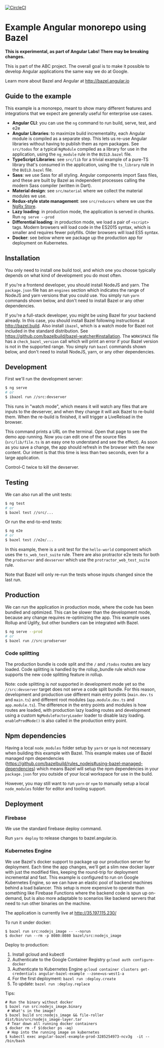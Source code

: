 [![CircleCI](https://circleci.com/gh/angular/angular-bazel-example.svg?style=svg)](https://circleci.com/gh/angular/angular-bazel-example)

# Example Angular monorepo using Bazel

**This is experimental, as part of Angular Labs! There may be breaking changes.**

This is part of the ABC project. The overall goal is to make it possible to
develop Angular applications the same way we do at Google.

Learn more about Bazel and Angular at http://bazel.angular.io

## Guide to the example

This example is a monorepo, meant to show many different features and integrations that we expect are generally useful for enterprise use cases.

- **Angular CLI**: you can use the `ng` command to run build, serve, test, and e2e
- **Angular Libraries**: to maximize build incrementality, each Angular module is compiled as a separate step. This lets us re-use Angular libraries without having to publish them as npm packages. See `src/todos` for a typical `NgModule` compiled as a library for use in the application, using the `ng_module` rule in the `BUILD.bazel` file.
- **TypeScript Libraries**: see `src/lib` for a trivial example of a pure-TS library that's consumed in the application, using the `ts_library` rule in the `BUILD.bazel` file.
- **Sass**: we use Sass for all styling. Angular components import Sass files, and these are built by Bazel as independent processes calling the modern Sass compiler (written in Dart).
- **Material design**: see `src/material` where we collect the material modules we use.
- **Redux-style state management**: see `src/reducers` where we use the [NgRx Store](https://ngrx.io/guide/store).
- **Lazy loading**: in production mode, the application is served in chunks. Run `ng serve --prod`
- **Differential loading**: in production mode, we load a pair of `<script>` tags. Modern browsers will load code in the ES2015 syntax, which is smaller and requires fewer polyfills. Older browsers will load ES5 syntax.
- **Docker**: see below where we package up the production app for deployment on Kubernetes.

## Installation

You only need to install one build tool, and which one you choose typically depends on what kind of development you do most often.

If you're a frontend developer, you should install NodeJS and yarn.
The `package.json` file has an `engines` section which indicates the range of NodeJS and yarn versions that you could use.
You simply run `yarn` commands shown below, and don't need to install Bazel or any other dependencies.

If you're a full-stack developer, you might be using Bazel for your backend already.
In this case, you should install Bazel following instructions at http://bazel.build.
Also install `ibazel`, which is a watch mode for Bazel not included in the standard distribution. See https://github.com/bazelbuild/bazel-watcher#installation.
The `WORKSPACE` file has a `check_bazel_version` call which will print an error if your Bazel version is not in the supported range.
You simply run `bazel` commands shown below, and don't need to install NodeJS, yarn, or any other dependencies.

## Development

First we'll run the development server:

```bash
$ ng serve
# or
$ ibazel run //src:devserver
```

This runs in "watch mode", which means it will watch any files that are inputs to the devserver, and when they change it will ask Bazel to re-build them.
When the re-build is finished, it will trigger a LiveReload in the browser.

This command prints a URL on the terminal. Open that page to see the demo app
running. Now you can edit one of the source files (`src/lib/file.ts` is an easy
one to understand and see the effect). As soon as you save a change, the app
should refresh in the browser with the new content. Our intent is that this time
is less than two seconds, even for a large application.

Control-C twice to kill the devserver.

## Testing

We can also run all the unit tests:

```bash
$ ng test
# or
$ bazel test //src/...
```

Or run the end-to-end tests:

```bash
$ ng e2e
# or
$ bazel test //e2e/...
```

In this example, there is a unit test for the `hello-world` component which uses
the `ts_web_test_suite` rule. There are also protractor e2e tests for both the
`prodserver` and `devserver` which use the `protractor_web_test_suite` rule.

Note that Bazel will only re-run the tests whose inputs changed since the last run.

## Production

We can run the application in production mode, where the code has been bundled
and optimized. This can be slower than the development mode, because any change
requires re-optimizing the app. This example uses Rollup and Uglify, but other
bundlers can be integrated with Bazel.

```bash
$ ng serve --prod
# or
$ bazel run //src:prodserver
```

### Code splitting

The production bundle is code split and the `/` and `/todos` routes
are lazy loaded. Code splitting is handled by the rollup_bundle rule
which now supports the new code splitting feature in rollup.

Note: code splitting is _not_ supported in development mode yet so the
`//src:devserver` target does not serve a code split bundle. For this
reason, development and production use different main entry points
(`main.dev.ts` and `main.ts`) and different root modules
(`app.module.dev.ts` and `app.module.ts`). The difference in
the entry points and modules is how routes are loaded, with production
lazy loading routes and development using a custom `NgModuleFactoryLoader`
loader to disable lazy loading. `enableProdMode()` is
also called in the production entry point.

## Npm dependencies

Having a local `node_modules` folder setup by `yarn` or `npm` is not
necessary when building this example with Bazel. This example makes use
of Bazel managed npm dependencies (https://github.com/bazelbuild/rules_nodejs#using-bazel-managed-dependencies)
which means Bazel will setup the npm dependencies in your `package.json` for you
outside of your local workspace for use in the build.

However, you may still want to run `yarn` or `npm` to manually
setup a local `node_modules` folder for editor and tooling support.

## Deployment

### Firebase

We use the standard firebase deploy command.

Run `yarn deploy` to release changes to bazel.angular.io.

### Kubernetes Engine
We use Bazel's docker support to package up our production server for deployment.
Each time the app changes, we'll get a slim new docker layer with just the modified files, keeping the round-trip for deployment incremental and fast.
This example is configured to run on Google Kubernetes Engine, so we can have an elastic pool of backend machines behind a load balancer.
This setup is more expensive to operate than something like Firebase Functions where the backend code is spun up on-demand, but is also more adaptable to scenarios like backend servers that need to run other binaries on the machine.

The application is currently live at http://35.197.115.230/

To run it under docker:

```
$ bazel run src:nodejs_image -- --norun
$ docker run --rm -p 8080:8080 bazel/src:nodejs_image
```

Deploy to production:

1. Install gcloud and kubectl
1. Authenticate to the Google Container Registry
    `gcloud auth configure-docker`
1. Authenticate to Kubernetes Engine
    `gcloud container clusters get-credentials angular-bazel-example --zone=us-west1-a`
1. For the first deployment: `bazel run :deploy.create`
1. To update: `bazel run :deploy.replace`

Tips:

```
# Run the binary without docker
$ bazel run src:nodejs_image.binary
 # What's in the image?
$ bazel build src:nodejs_image && file-roller dist/bin/src/nodejs_image-layer.tar
 # Tear down all running docker containers
$ docker rm -f $(docker ps -aq)
 # Hop into the running image on kubernetes
$ kubectl exec angular-bazel-example-prod-3285254973-ncv3g  -it -- /bin/bash
```
